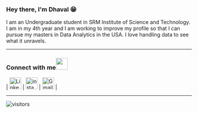 
### Hey there, I'm Dhaval :grin:
I am an Undergraduate student in SRM Institute of Science and Technology. I am in my 4th year and I am working to improve my profile so that I can pursue my masters in Data Analytics in the USA. I love handling data to see what it unravels.

***

### Connect with me<img src="https://github.com/TheDudeThatCode/TheDudeThatCode/blob/master/Assets/Handshake.gif" height="32px">
| [<img src="https://cdn.svgporn.com/logos/linkedin-icon.svg" alt="Linkedin Logo" width="32">](https://www.linkedin.com/in/dhavalgargds/) | [<img src="https://upload.wikimedia.org/wikipedia/commons/9/96/Instagram.svg" alt="instagram logo" width="32">](https://www.instagram.com/dhavalgarg19/) | [<img src="https://cdn.svgporn.com/logos/google-gmail.svg" alt="Gmail logo" height="32">](mailto:dhaval.garg@outlook.com) |

***

![visitors](https://visitor-badge.laobi.icu/badge?page_id=dhavalgarg.dhavalgarg)
